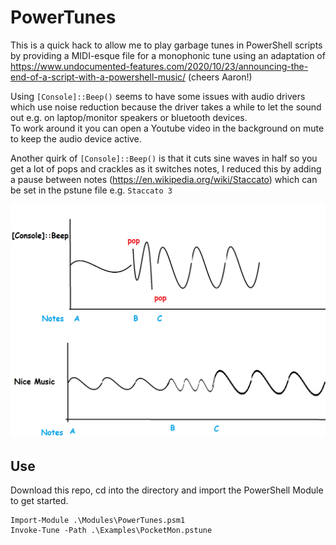 # PowerTunes

This is a quick hack to allow me to play garbage tunes in PowerShell scripts by providing a MIDI-esque file for a monophonic tune using an adaptation of 
https://www.undocumented-features.com/2020/10/23/announcing-the-end-of-a-script-with-a-powershell-music/ (cheers Aaron!)  
  
Using `[Console]::Beep()` seems to have some issues with audio drivers which use noise reduction because the driver takes a while to let the sound out e.g. on laptop/monitor speakers or bluetooth devices.  
To work around it you can open a Youtube video in the background on mute to keep the audio device active.  

Another quirk of `[Console]::Beep()` is that it cuts sine waves in half so you get a lot of pops and crackles as it switches notes, I reduced this by adding a pause between notes (https://en.wikipedia.org/wiki/Staccato) which can be set in the pstune file e.g. `Staccato 3`

![Pop example](./Examples/AudioPops.png)

## Use
Download this repo, cd into the directory and import the PowerShell Module to get started.
```pwsh
Import-Module .\Modules\PowerTunes.psm1
Invoke-Tune -Path .\Examples\PocketMon.pstune
```